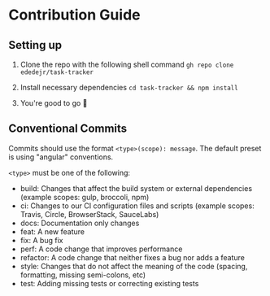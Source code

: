 # Contribution Guide

## Setting up

1. Clone the repo with the following shell command
   `gh repo clone ededejr/task-tracker`

2. Install necessary dependencies
   `cd task-tracker && npm install`

3. You're good to go 🚀

## Conventional Commits

Commits should use the format `<type>(scope): message`. The default preset is using "angular" conventions.

`<type>` must be one of the following:

- build: Changes that affect the build system or external dependencies (example scopes: gulp, broccoli, npm)
- ci: Changes to our CI configuration files and scripts (example scopes: Travis, Circle, BrowserStack, SauceLabs)
- docs: Documentation only changes
- feat: A new feature
- fix: A bug fix
- perf: A code change that improves performance
- refactor: A code change that neither fixes a bug nor adds a feature
- style: Changes that do not affect the meaning of the code (spacing, formatting, missing semi-colons, etc)
- test: Adding missing tests or correcting existing tests

